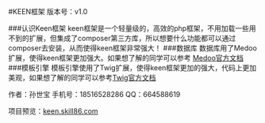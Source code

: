 
#KEEN框架
版本号：v1.0

###认识Keen框架
keen框架是一个轻量级的，高效的php框架，不用加载一些用不到的扩展，但集成了composer第三方库，所以想要什么功能都可以通过composer去安装，从而使得keen框架非常强大！
###数据库
数据库用了Medoo扩展，使得keen框架更加强大。如果想了解的同学可以参考
[Medoo官方文档](http://medoo.lvtao.net/doc.php)
###模板引擎
模板引擎使用了Twig扩展，使得keen框架更加的强大，代码上更加美观，如果想了解的同学可以参考[Twig官方文档](https://twig.sensiolabs.org)

作者：孙世宝
手机号：18516528286
QQ：664588619

项目预览：[keen.skill86.com](http://keen.skill86.com)